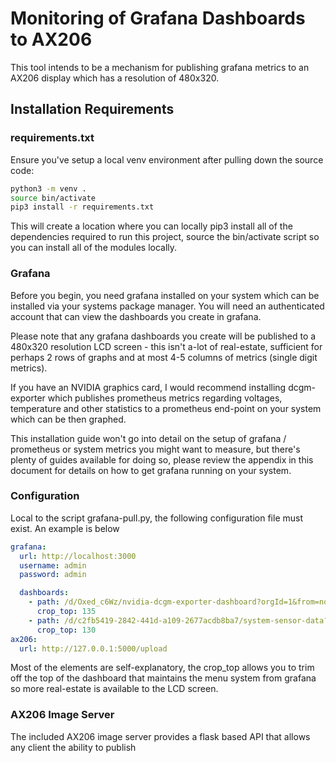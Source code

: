 # Monitoring of Grafana Dashboards to AX206

This tool intends to be a mechanism for publishing grafana metrics to an AX206 display which has a resolution of 
480x320.   

## Installation Requirements

### requirements.txt

Ensure you've setup a local venv environment after pulling down the source code:

```bash
python3 -m venv .
source bin/activate
pip3 install -r requirements.txt
```

This will create a location where you can locally pip3 install all of the dependencies required to run this project,
source the bin/activate script so you can install all of the modules locally.

### Grafana

Before you begin, you need grafana installed on your system which can be installed via your systems package manager.
You will need an authenticated account that can view the dashboards you create in grafana.

Please note that any grafana dashboards you create will be published to a 480x320 resolution LCD screen - this isn't
a-lot of real-estate, sufficient for perhaps 2 rows of graphs and at most 4-5 columns of metrics (single digit metrics).

If you have an NVIDIA graphics card, I would recommend installing dcgm-exporter which publishes prometheus metrics
regarding voltages, temperature and other statistics to a prometheus end-point on your system which can be then graphed.

This installation guide won't go into detail on the setup of grafana / prometheus or system metrics you might want to
measure, but there's plenty of guides available for doing so, please review the appendix in this document for details
on how to get grafana running on your system.

### Configuration

Local to the script grafana-pull.py, the following configuration file must exist.  An example is below

```yaml
grafana:
  url: http://localhost:3000
  username: admin
  password: admin

  dashboards:
    - path: /d/Oxed_c6Wz/nvidia-dcgm-exporter-dashboard?orgId=1&from=now-30m&to=now
      crop_top: 135
    - path: /d/c2fb5419-2842-441d-a109-2677acdb8ba7/system-sensor-data?orgId=1&from=now-30m&to=now
      crop_top: 130
ax206:
  url: http://127.0.0.1:5000/upload
```

Most of the elements are self-explanatory, the crop_top allows you to trim off the top of the dashboard that maintains
the menu system from grafana so more real-estate is available to the LCD screen.

### AX206 Image Server

The included AX206 image server provides a flask based API that allows any client the ability to publish 